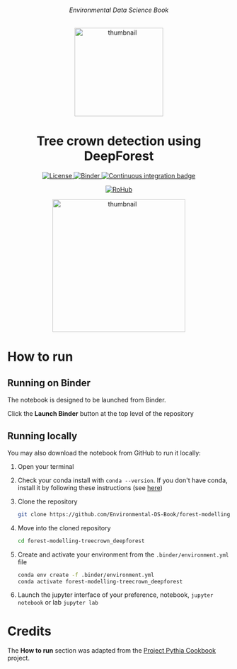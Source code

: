 <div align="center">
    <h6>Environmental Data Science Book</h6>
</div>

<p align="center">
<img src="https://github.com/alan-turing-institute/environmental-ds-book/blob/master/book/figures/logo/logo.png?raw=True" alt="thumbnail" width="200"/>
</p>

<div align="center">
    <h1>Tree crown detection using DeepForest</h1>
</div>

<p align="center">
    <a href="https://github.com/Environmental-DS-Book/forest-modelling-treecrown_deepforest/blob/main/LICENSE">
        <img alt="License" src="https://img.shields.io/badge/License-MIT-yellow.svg">
    </a>
    <a href="https://notebooks.gesis.org/binder/v2/gh/Environmental-DS-Book/forest-modelling-treecrown_deepforest/main?labpath=forest-modelling-treecrown_deepforest.ipynb">
        <img alt="Binder" src="https://mybinder.org/badge_logo.svg">
    </a>
    <a href="https://github.com/Environmental-DS-Book/forest-modelling-treecrown_deepforest/actions/workflows/publish.yml/badge.svg">
        <img alt="Continuous integration badge" src="https://github.com/Environmental-DS-Book/forest-modelling-treecrown_deepforest/actions/workflows/publish.yml/badge.svg">
    </a>
    <br/>
</p>

<p align="center">
    <a href="https://w3id.org/ro-id/15d986da-2d7c-44fb-af71-700494485def">
        <img alt="RoHub" src="https://img.shields.io/badge/RoHub-FAIR_Executable_Research_Object-2ea44f?logo=Open+Access&logoColor=blue">
    </a>
</p>

<p align="center">
<img src="https://user-images.githubusercontent.com/13321552/222991560-185835b7-0801-41b1-9325-3015662995c4.png?raw=True" alt="thumbnail" width="300"/>
</p>

# How to run

## Running on Binder
The notebook is designed to be launched from Binder. 

Click the **Launch Binder** button at the top level of the repository

## Running locally
You may also download the notebook from GitHub to run it locally:
1. Open your terminal

2. Check your conda install with `conda --version`. If you don't have conda, install it by following these instructions (see [here](https://docs.conda.io/en/latest/miniconda.html))

3. Clone the repository
    ```bash
    git clone https://github.com/Environmental-DS-Book/forest-modelling-treecrown_deepforest.git
    ```

4. Move into the cloned repository
    ```bash
    cd forest-modelling-treecrown_deepforest
    ```

5. Create and activate your environment from the `.binder/environment.yml` file
    ```bash
    conda env create -f .binder/environment.yml
    conda activate forest-modelling-treecrown_deepforest
    ```  

6. Launch the jupyter interface of your preference, notebook, `jupyter notebook` or lab `jupyter lab`

# Credits
The **How to run** section was adapted from the [Project Pythia Cookbook](https://cookbooks.projectpythia.org/) project.

